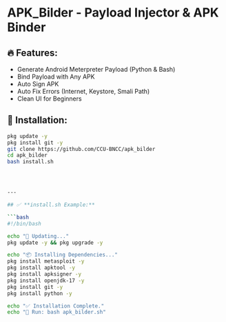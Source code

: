 # APK_Bilder - Payload Injector & APK Binder

## 🔥 Features:
- Generate Android Meterpreter Payload (Python & Bash)
- Bind Payload with Any APK
- Auto Sign APK
- Auto Fix Errors (Internet, Keystore, Smali Path)
- Clean UI for Beginners

## 🚀 Installation:
```bash
pkg update -y
pkg install git -y
git clone https://github.com/CCU-BNCC/apk_bilder
cd apk_bilder
bash install.sh




---

## ✅ **install.sh Example:**  

```bash
#!/bin/bash

echo "🔗 Updating..."
pkg update -y && pkg upgrade -y

echo "📦 Installing Dependencies..."
pkg install metasploit -y
pkg install apktool -y
pkg install apksigner -y
pkg install openjdk-17 -y
pkg install git -y
pkg install python -y

echo "✅ Installation Complete."
echo "🚀 Run: bash apk_bilder.sh"



